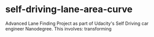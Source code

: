 # self-driving-lane-area-curve
Advanced Lane Finding Project as part of Udacity's Self Driving car engineer Nanodegree. This involves: transforming 
